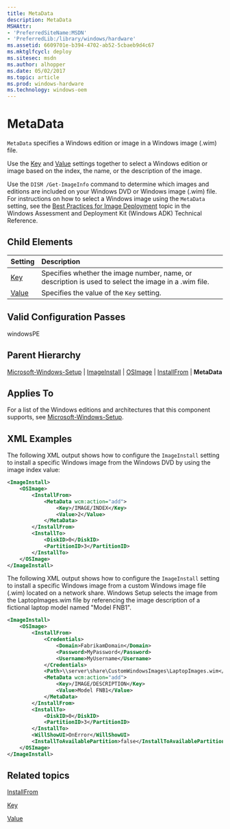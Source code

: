 ```yaml
---
title: MetaData
description: MetaData
MSHAttr:
- 'PreferredSiteName:MSDN'
- 'PreferredLib:/library/windows/hardware'
ms.assetid: 6609701e-b394-4702-ab52-5cbaeb9d4c67
ms.mktglfcycl: deploy
ms.sitesec: msdn
ms.author: alhopper
ms.date: 05/02/2017
ms.topic: article
ms.prod: windows-hardware
ms.technology: windows-oem
---
```

# MetaData

`MetaData` specifies a Windows edition or image in a Windows image (.wim) file.

Use the [Key](microsoft-windows-setup-imageinstall-osimage-installfrom-metadata-key.md) and [Value](microsoft-windows-setup-imageinstall-osimage-installfrom-metadata-value.md) settings together to select a Windows edition or image based on the index, the name, or the description of the image.

Use the `DISM /Get-ImageInfo` command to determine which images and editions are included on your Windows DVD or Windows image (.wim) file. For instructions on how to select a Windows image using the `MetaData` setting, see the [Best Practices for Image Deployment](http://go.microsoft.com/fwlink/?LinkId=206672) topic in the Windows Assessment and Deployment Kit (Windows ADK) Technical Reference.

## Child Elements

| Setting                 | Description                                                                           |
|:------------------------|:--------------------------------------------------------------------------------------|
| [Key](microsoft-windows-setup-imageinstall-osimage-installfrom-metadata-key.md) | Specifies whether the image number, name, or description is used to select the image in a .wim file. |
| [Value](microsoft-windows-setup-imageinstall-osimage-installfrom-metadata-value.md) | Specifies the value of the <code>Key</code> setting. |

## Valid Configuration Passes

windowsPE

## Parent Hierarchy

[Microsoft-Windows-Setup](microsoft-windows-setup.md) | [ImageInstall](microsoft-windows-setup-imageinstall.md) | [OSImage](microsoft-windows-setup-imageinstall-osimage.md) | [InstallFrom](microsoft-windows-setup-imageinstall-osimage-installfrom.md) | **MetaData**

## Applies To

For a list of the Windows editions and architectures that this component supports, see [Microsoft-Windows-Setup](microsoft-windows-setup.md).

## XML Examples

The following XML output shows how to configure the `ImageInstall` setting to install a specific Windows image from the Windows DVD by using the image index value:

```XML
<ImageInstall>
    <OSImage>
        <InstallFrom>
            <MetaData wcm:action="add">
                <Key>/IMAGE/INDEX</Key>
                <Value>2</Value>
            </MetaData>
        </InstallFrom>
        <InstallTo>
            <DiskID>0</DiskID>
            <PartitionID>3</PartitionID>
        </InstallTo>
    </OSImage>
</ImageInstall>
```

The following XML output shows how to configure the `ImageInstall` setting to install a specific Windows image from a custom Windows image file (.wim) located on a network share. Windows Setup selects the image from the LaptopImages.wim file by referencing the image description of a fictional laptop model named "Model FNB1".

```XML
<ImageInstall>
    <OSImage>
        <InstallFrom>
            <Credentials>
                <Domain>FabrikamDomain</Domain>
                <Password>MyPassword</Password>
                <Username>MyUsername</Username>
            </Credentials>
            <Path>\\server\share\CustomWindowsImages\LaptopImages.wim</Path>
            <MetaData wcm:action="add">
                <Key>/IMAGE/DESCRIPTION</Key>
                <Value>Model FNB1</Value>
            </MetaData>
        </InstallFrom>
        <InstallTo>
            <DiskID>0</DiskID>
            <PartitionID>3</PartitionID>
        </InstallTo>
        <WillShowUI>OnError</WillShowUI>
        <InstallToAvailablePartition>false</InstallToAvailablePartition>
    </OSImage>
</ImageInstall>
```

## Related topics

[InstallFrom](microsoft-windows-setup-imageinstall-osimage-installfrom.md)

[Key](microsoft-windows-setup-imageinstall-osimage-installfrom-metadata-key.md)

[Value](microsoft-windows-setup-imageinstall-osimage-installfrom-metadata-value.md)
